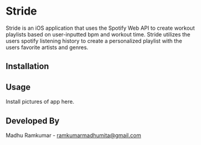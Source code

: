 # Stride

Stride is an iOS application that uses the Spotify Web API to create workout playlists based on user-inputted bpm and workout time. Stride utilizes the users spotify listening history to create a personalized playlist with the users favorite artists and genres.

## Installation

## Usage

Install pictures of app here.

## Developed By
Madhu Ramkumar - ramkumarmadhumita@gmail.com

